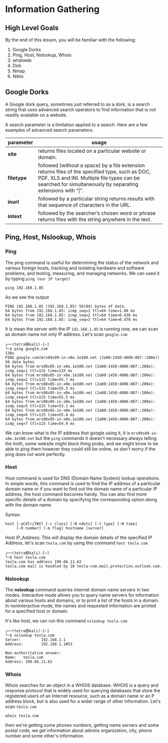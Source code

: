 # Information Gathering

## High Level Goals

By the end of this lesson, you will be familiar with the following:

1. Google Dorks
2. Ping, Host, Nslookup, Whois
3. whatweb
4. Dirb
5. Nmap
6. Nikto

## Google Dorks

A Google dork query, sometimes just referred to as a dork, is a search string that uses advanced search operators to find information that is not readily available on a website.

A search parameter is a limitation applied to a search. Here are a few examples of advanced search parameters:

| parameter    | usage                                                                                                                                                                                                         |
| ------------ | ------------------------------------------------------------------------------------------------------------------------------------------------------------------------------------------------------------- |
| **site**     | returns files located on a particular website or domain.                                                                                                                                                      |
| **filetype** | followed (without a space) by a file extension returns files of the specified type, such as DOC, PDF, XLS and INI. Multiple file types can be searched for simultaneously by separating extensions with “\|”. |
| **inurl**    | followed by a particular string returns results with that sequence of characters in the URL.                                                                                                                  |
| **intext**   | followed by the searcher’s chosen word or phrase returns files with the string anywhere in the text.                                                                                                          |


## Ping, Host, Nslookup, Whois

### Ping

The ping command is useful for determining the status of the network and various foreign hosts, tracking and isolating hardware and software problems, and testing, measuring, and managing networks. We can used it by typing `ping (our IP target)`

    ping 192.168.1.85

As we see the output

    PING 192.168.1.85 (192.168.1.85) 56(84) bytes of data.
    64 bytes from 192.168.1.85: icmp_seq=1 ttl=64 time=1.00 ms
    64 bytes from 192.168.1.85: icmp_seq=2 ttl=64 time=0.438 ms
    64 bytes from 192.168.1.85: icmp_seq=3 ttl=64 time=0.478 ms

It is mean the server with the IP `192.168.1.85` is running now, we can scan as domain name not only IP address. Let's scan `google.com`

    ┌──(tetra㉿kali)-[~]
    └─$ ping google.com                                                    130x
    PING google.com(mrs09s09-in-x0e.1e100.net (2a00:1450:4006:807::200e)) 56 data bytes
    64 bytes from mrs08s05-in-x0e.1e100.net (2a00:1450:4006:807::200e): icmp_seq=1 ttl=115 time=133 ms
    64 bytes from mrs08s05-in-x0e.1e100.net (2a00:1450:4006:807::200e): icmp_seq=2 ttl=115 time=55.7 ms
    64 bytes from mrs08s05-in-x0e.1e100.net (2a00:1450:4006:807::200e): icmp_seq=3 ttl=115 time=55.3 ms
    64 bytes from mrs08s05-in-x0e.1e100.net (2a00:1450:4006:807::200e): icmp_seq=4 ttl=115 time=55.5 ms
    64 bytes from mrs08s05-in-x0e.1e100.net (2a00:1450:4006:807::200e): icmp_seq=5 ttl=115 time=53.1 ms
    64 bytes from mrs08s05-in-x0e.1e100.net (2a00:1450:4006:807::200e): icmp_seq=6 ttl=115 time=55.4 ms
    64 bytes from mrs08s05-in-x0e.1e100.net (2a00:1450:4006:807::200e): icmp_seq=7 ttl=115 time=54.9 ms

We can know what is the IP address that google using it, it is `mrs09s09-in-x0e.1e100.net` but the `ping` commands it doesn't necessary always telling the troth, some website might block thing probs, and we might know to be able to ping them however they could still be online, so don't worry if the ping does not work perfectly.

### Host

Host command is used for DNS (Domain Name System) lookup operations. In simple words, this command is used to find the IP address of a particular domain name or if you want to find out the domain name of a particular IP address, the host command becomes handy. You can also find more specific details of a domain by specifying the corresponding option along with the domain name.

Syntax:

    host [-aCdlriTWV] [-c class] [-N ndots] [-t type] [-W time]
         [-R number] [-m flag] hostname [server]

Host IP_Address: This will display the domain details of the specified IP Address, let's scan `tesla.com` by using this command `host tesla.com`

    ┌──(tetra㉿kali)-[~]
    └─$ host tesla.com
    tesla.com has address 199.66.11.62
    tesla.com mail is handled by 10 tesla-com.mail.protection.outlook.com.

### Nslookup

The **nslookup** command queries internet domain name servers in two modes. Interactive mode allows you to query name servers for information about various hosts and domains, or to print a list of the hosts in a domain. In noninteractive mode, the names and requested information are printed for a specified host or domain.

It's like host, we can run this command `nslookup tesla.com`

    ┌──(tetra㉿kali)-[~]
    └─$ nslookup tesla.com
    Server:         192.168.1.1
    Address:        192.168.1.1#53

    Non-authoritative answer:
    Name:   tesla.com
    Address: 199.66.11.62


### Whois

Whois searches for an object in a WHOIS database. WHOIS is a query and response protocol that is widely used for querying databases that store the registered users of an Internet resource, such as a domain name or an P address block, but is also used for a wider range of other information. Let's scan `tesla.com`

    whois tesla.com

then we're getting some phones numbers, getting name servers and some postal code, we get information about admins organization, city, phone number and some other's information.